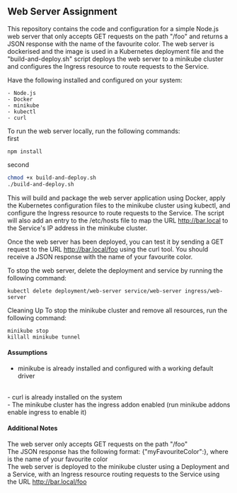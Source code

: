 ## Web Server Assignment

This repository contains the code and configuration for a simple Node.js web server that only accepts GET requests on the path "/foo" and returns a JSON response with the name of the favourite color. The web server is dockerised and the image is used in a Kubernetes deployment file and the "build-and-deploy.sh" script deploys the web server to a minikube cluster and configures the Ingress resource to route requests to the Service.

Have the following installed and configured on your system:
```
- Node.js
- Docker
- minikube
- kubectl
- curl

```


To run the web server locally, run the following commands:
<br>
first
```
npm install
```

second 

```bash
chmod +x build-and-deploy.sh
./build-and-deploy.sh
```

This will build and package the web server application using Docker, apply the Kubernetes configuration files to the minikube cluster using kubectl, and configure the Ingress resource to route requests to the Service. The script will also add an entry to the /etc/hosts file to map the URL http://bar.local to the Service's IP address in the minikube cluster.

Once the web server has been deployed, you can test it by sending a GET request to the URL http://bar.local/foo using the curl tool. You should receive a JSON response with the name of your favourite color.

To stop the web server, delete the deployment and service by running the following command:

```
kubectl delete deployment/web-server service/web-server ingress/web-server
```

Cleaning Up
To stop the minikube cluster and remove all resources, run the following command:

```
minikube stop
killall minikube tunnel
```

#### Assumptions

- minikube is already installed and configured with a working default driver
<br>
- curl is already installed on the system
<br>
- The minikube cluster has the ingress addon enabled (run minikube addons enable ingress to enable it)

#### Additional Notes

The web server only accepts GET requests on the path "/foo"
<br>
The JSON response has the following format: {"myFavouriteColor":<NAME>}, where <NAME> is the name of your favourite color
  <br>
The web server is deployed to the minikube cluster using a Deployment and a Service, with an Ingress resource routing requests to the Service using the URL http://bar.local/foo
